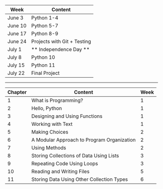 | Week | Content |
| ---- |------------|
| June 3 | Python 1-4 |
| June 10 | Python 5-7 |
| June 17 | Python 8-9 |
| June 24 | Projects with Git + Testing |
| July 1 | ** Independence Day ** |
| July 8 | Python 10 |
| July 15 | Python 11 |
| July 22 | Final Project |

---

| Chapter | Content | Week
|---------|---------| ----
| 1  | What is Programming? | 1
| 2  | Hello, Python | 1
| 3  | Designing and Using Functions | 1
| 4  | Working with Text | 1
| 5  | Making Choices | 2
| 6  | A Modular Approach to Program Organization | 2
| 7  | Using Methods | 2
| 8  | Storing Collections of Data Using Lists | 3
| 9  | Repeating Code Using Loops | 3
| 10 | Reading and Writing Files | 5
| 11 | Storing Data Using Other Collection Types | 6
